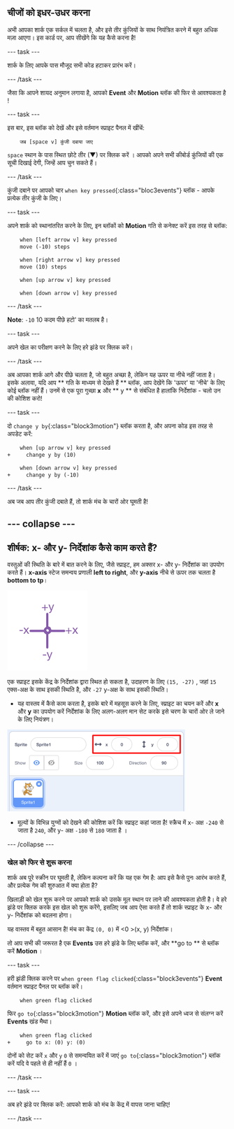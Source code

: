 ## चीजों को इधर-उधर करना

अभी आपका शार्क एक सर्कल में चलता है, और इसे तीर कुंजियों के साथ नियंत्रित करने में बहुत अधिक मज़ा आएगा। इस कार्ड पर, आप सीखेंगे कि यह कैसे करना है!

\--- task \---

शार्क के लिए आपके पास मौजूद सभी कोड हटाकर प्रारंभ करें।

\--- /task \---

जैसा कि आपने शायद अनुमान लगाया है, आपको **Event** और **Motion** ब्लॉक की फिर से आवश्यकता है !

\--- task \---

इस बार, इस ब्लॉक को देखें और इसे वर्तमान स्प्राइट पैनल में खींचें:

```blocks3
    जब [space v] कुंजी दबाया जाए
```

`space` स्थान के पास स्थित छोटे तीर (▼) पर क्लिक करें । आपको अपने सभी कीबोर्ड कुंजियों की एक सूची दिखाई देगी, जिन्हें आप चुन सकते हैं।

\--- /task \---

कुंजी दबाने पर आपको चार `when key pressed`{:class="bloc3events"} ब्लॉक - आपके प्रत्येक तीर कुंजी के लिए।

\--- task \---

अपने शार्क को स्थानांतरित करने के लिए, इन ब्लॉकों को **Motion** गति से कनेक्ट करें इस तरह से ब्लॉक:

```blocks3
    when [left arrow v] key pressed
    move (-10) steps
```

```blocks3
    when [right arrow v] key pressed
    move (10) steps
```

```blocks3
    when [up arrow v] key pressed
```

```blocks3
    when [down arrow v] key pressed
```

\--- /task \---

**Note**: `-10` 10 कदम पीछे हटो' का मतलब है।

\--- task \---

अपने खेल का परीक्षण करने के लिए हरे झंडे पर क्लिक करें।

\--- /task \---

अब आपका शार्क आगे और पीछे चलता है, जो बहुत अच्छा है, लेकिन यह ऊपर या नीचे नहीं जाता है। इसके अलावा, यदि आप ** गति के माध्यम से देखते हैं ** ब्लॉक, आप देखेंगे कि 'ऊपर' या 'नीचे' के लिए कोई ब्लॉक नहीं हैं। उनमें से एक पूरा गुच्छा **x** और ** y ** से संबंधित है हालांकि निर्देशांक - चलो उन की कोशिश करो!

\--- task \---

दो `change y by`{:class="block3motion"} ब्लॉक करता है, और अपना कोड इस तरह से अपडेट करें:

```blocks3
    when [up arrow v] key pressed
+     change y by (10)
```

```blocks3
    when [down arrow v] key pressed
+     change y by (-10)
```

\--- /task \---

अब जब आप तीर कुंजी दबाते हैं, तो शार्क मंच के चारों ओर घूमती है!

## \--- collapse \---

## शीर्षक: x- और y- निर्देशांक कैसे काम करते हैं?

वस्तुओं की स्थिति के बारे में बात करने के लिए, जैसे स्प्राइट, हम अक्सर x- और y- निर्देशांक का उपयोग करते हैं। **x-axis** स्टेज समन्वय प्रणाली **left to right**, और **y-axis** नीचे से ऊपर तक चलता है **bottom to tp**।

![](images/moving3.png)

एक स्प्राइट इसके केंद्र के निर्देशांक द्वारा स्थित हो सकता है, उदाहरण के लिए `(15, -27)` , जहां `15` एक्स-अक्ष के साथ इसकी स्थिति है, और `-27` y-अक्ष के साथ इसकी स्थिति।

+ यह वास्तव में कैसे काम करता है, इसके बारे में महसूस करने के लिए, स्प्राइट का चयन करें और **x** और **y** का उपयोग करें निर्देशांक के लिए अलग-अलग मान सेट करके इसे चरण के चारों ओर ले जाने के लिए नियंत्रण।

![](images/xycoords.png)

+ मूल्यों के विभिन्न युग्मों को देखने की कोशिश करें कि स्प्राइट कहां जाता है! स्क्रैच में x- अक्ष `-240` से जाता है `240`, और y- अक्ष `-180` से `180` जाता है ।

\--- /collapse \---

### खेल को फिर से शुरू करना

शार्क अब पूरे स्क्रीन पर घूमती है, लेकिन कल्पना करें कि यह एक गेम है: आप इसे कैसे पुनः आरंभ करते हैं, और प्रत्येक गेम की शुरुआत में क्या होता है?

खिलाड़ी को खेल शुरू करने पर आपको शार्क को उसके मूल स्थान पर लाने की आवश्यकता होती है। वे हरे झंडे पर क्लिक करके इस खेल को शुरू करेंगे, इसलिए जब आप ऐसा करते हैं तो शार्क स्प्राइट के x- और y- निर्देशांक को बदलना होगा।

यह वास्तव में बहुत आसान है! मंच का केंद्र `(0, 0)` में <0 >(x, y)</code> निर्देशांक।

तो आप सभी की जरूरत है एक **Events** उस हरे झंडे के लिए ब्लॉक करें, और **go to ** से ब्लॉक करें **Motion** ।

\--- task \---

हरी झंडी क्लिक करने पर `when green flag clicked`{:class="block3events"} **Event** वर्तमान स्प्राइट पैनल पर ब्लॉक करें।

```blocks3
    when green flag clicked
```

फिर `go to`{:class="block3motion"} **Motion** ब्लॉक करें, और इसे अपने ध्वज से संलग्न करें **Events** खंड मैथा।

```blocks3
    when green flag clicked
+     go to x: (0) y: (0)
```

दोनों को सेट करें `x` और `y` `0` से समन्वयित करें में जाएं `go to`{:class="block3motion"} ब्लॉक करें यदि वे पहले से ही नहीं हैं `0` ।

\--- /task \---

\--- task \---

अब हरे झंडे पर क्लिक करें: आपको शार्क को मंच के केंद्र में वापस जाना चाहिए!

\--- /task \---